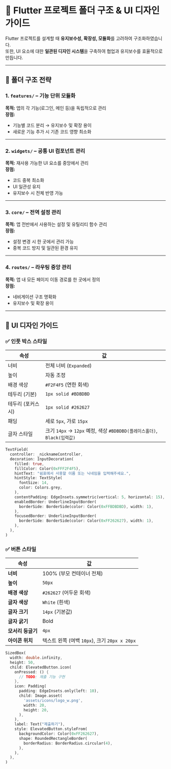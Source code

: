 # 📱 Flutter 프로젝트 폴더 구조 & UI 디자인 가이드

Flutter 프로젝트를 설계할 때 **유지보수성, 확장성, 모듈화**를 고려하여 구조화하였습니다.  
또한, UI 요소에 대한 **일관된 디자인 시스템**을 구축하여 협업과 유지보수를 효율적으로 만듭니다.

---

## 📁 폴더 구조 전략

### 1. `features/` – 기능 단위 모듈화

**목적:** 앱의 각 기능(로그인, 메인 등)을 독립적으로 관리  
**장점:**
- 기능별 코드 분리 → 유지보수 및 확장 용이
- 새로운 기능 추가 시 기존 코드 영향 최소화

---

### 2. `widgets/` – 공통 UI 컴포넌트 관리

**목적:** 재사용 가능한 UI 요소를 중앙에서 관리  
**장점:**
- 코드 중복 최소화
- UI 일관성 유지
- 유지보수 시 전체 반영 가능

---

### 3. `core/` – 전역 설정 관리

**목적:** 앱 전반에서 사용하는 설정 및 유틸리티 함수 관리  
**장점:**
- 설정 변경 시 한 곳에서 관리 가능
- 중복 코드 방지 및 일관된 환경 유지

---

### 4. `routes/` – 라우팅 중앙 관리

**목적:** 앱 내 모든 페이지 이동 경로를 한 곳에서 정의  
**장점:**
- 네비게이션 구조 명확화
- 유지보수 및 확장 용이

---

## 🎨 UI 디자인 가이드

### ✅ 인풋 박스 스타일

| 속성              | 값 |
|-------------------|----|
| 너비              | 전체 너비 (`Expanded`) |
| 높이              | 자동 조정 |
| 배경 색상         | `#F2F4F5` (연한 회색) |
| 테두리 (기본)     | `1px solid #BDBDBD` |
| 테두리 (포커스 시) | `1px solid #262627` |
| 패딩              | 세로 `5px`, 가로 `15px` |
| 글자 스타일        | 크기 `14px` → `12px` 예정, 색상 `#BDBDBD(플레이스홀더)`, `Black(입력값)` |

```dart
TextField(
  controller: _nicknameController,
  decoration: InputDecoration(
    filled: true,
    fillColor: Color(0xFFF2F4F5),
    hintText: "쉼표에서 사용할 이름 또는 닉네임을 입력해주세요.",
    hintStyle: TextStyle(
      fontSize: 14,
      color: Colors.grey,
    ),
    contentPadding: EdgeInsets.symmetric(vertical: 5, horizontal: 15),
    enabledBorder: UnderlineInputBorder(
      borderSide: BorderSide(color: Color(0xFFBDBDBD), width: 1),
    ),
    focusedBorder: UnderlineInputBorder(
      borderSide: BorderSide(color: Color(0xFF262627), width: 1),
    ),
  ),
)
```
### ✅ 버튼 스타일

| 속성           | 값 |
|----------------|----|
| **너비**        | 100% (부모 컨테이너 전체) |
| **높이**        | `50px` |
| **배경 색상**    | `#262627` (어두운 회색) |
| **글자 색상**    | `White` (흰색) |
| **글자 크기**    | `14px` (기본값) |
| **글자 굵기**    | Bold |
| **모서리 둥글기** | `4px` |
| **아이콘 위치**  | 텍스트 왼쪽 (여백 `10px`), 크기 `20px x 20px` |

```dart
SizedBox(
  width: double.infinity,
  height: 50,
  child: ElevatedButton.icon(
    onPressed: () {
      // TODO: 제출 기능 구현
    },
    icon: Padding(
      padding: EdgeInsets.only(left: 10),
      child: Image.asset(
        'assets/icons/logo_w.png',
        width: 20,
        height: 20,
      ),
    ),
    label: Text("제출하기"),
    style: ElevatedButton.styleFrom(
      backgroundColor: Color(0xFF262627),
      shape: RoundedRectangleBorder(
        borderRadius: BorderRadius.circular(4),
      ),
    ),
  ),
)
```

